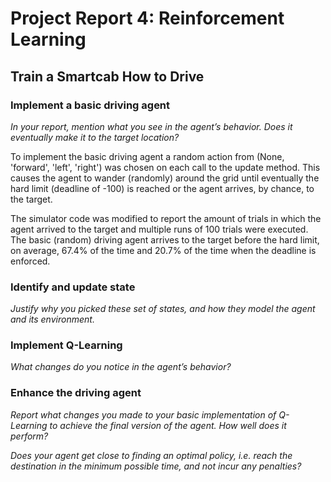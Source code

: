 # Project Report 4: Reinforcement Learning
## Train a Smartcab How to Drive

### Implement a basic driving agent

_In your report, mention what you see in the agent’s behavior. Does it eventually make it to the target location?_

To implement the basic driving agent a random action from (None, 'forward', 'left', 'right') was chosen on each call to the update method. 
This causes the agent to wander (randomly) around the grid until eventually the hard limit (deadline of -100) is reached or the agent arrives,
by chance, to the target.

The simulator code was modified to report the amount of trials in which the agent arrived to the target and multiple runs of 100 trials were executed.
The basic (random) driving agent arrives to the target before the hard limit, on average, 67.4% of the time and 20.7% of the time when the deadline is enforced.

### Identify and update state

_Justify why you picked these set of states, and how they model the agent and its environment._

### Implement Q-Learning

_What changes do you notice in the agent’s behavior?_

### Enhance the driving agent

_Report what changes you made to your basic implementation of Q-Learning to achieve the final version of the agent. How well does it perform?_

_Does your agent get close to finding an optimal policy, i.e. reach the destination in the minimum possible time, and not incur any penalties?_